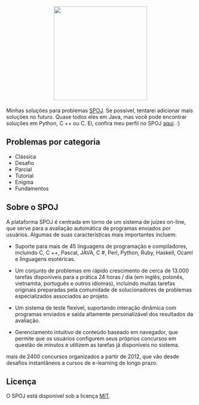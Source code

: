 <h1 align="center">
    <img src="https://i.imgur.com/XesIl5q.png" width="250px" />
</h1>

Minhas soluções para problemas [SPOJ]. Se possível, tentarei adicionar mais soluções no futuro.
Quase todos eles em Java, mas você pode encontrar soluções em Python, C ++ ou C. Ei, confira meu perfil no SPOJ [aqui]. :)

## Problemas por categoria
     
  - Clássica
  - Desafio
  - Parcial
  - Tutorial
  - Enigma
  - Fundamentos
  
## Sobre o SPOJ

A plataforma SPOJ é centrada em torno de um sistema de juízes on-line, que serve para a avaliação automática de programas enviados por usuários. Algumas de suas características mais importantes incluem:

- Suporte para mais de 45 linguagens de programação e compiladores, incluindo C, C ++, Pascal, JAVA, C #, Perl, Python, Ruby, Haskell, Ocaml e linguagens esotéricas.

- Um conjunto de problemas em rápido crescimento de cerca de 13.000 tarefas disponíveis para a prática 24 horas / dia (em inglês, polonês, vietnamita, português e outros idiomas), incluindo muitas tarefas originais preparadas pela comunidade de solucionadores de problemas especializados associados ao projeto.

- Um sistema de teste flexível, suportando interação dinâmica com programas enviados e saída altamente personalizável dos resultados da avaliação.

- Gerenciamento intuitivo de conteúdo baseado em navegador, que permite que os usuários configurem seus próprios concursos em questão de minutos e utilizem as tarefas já disponíveis no sistema.

mais de 2400 concursos organizados a partir de 2012, que vão desde desafios instantâneos a cursos de e-learning de longo prazo.

## Licença

O SPOJ está disponível sob a licença [MIT].

[SPOJ]: https://www.spoj.com/
[aqui]: https://www.spoj.com/status/pedrodj/
[MIT]: https://opensource.org/licenses/mit-license.php
